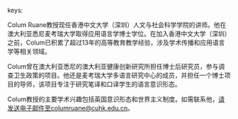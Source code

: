 keys:<Colum RUANE>


Colum Ruane教授现任香港中文大学（深圳）人文与社会科学学院的讲师。他在澳大利亚悉尼麦考瑞大学取得应用语言学博士学位。在加入香港中文大学（深圳）之前，Colum已积累了超过13年的高等教育教学经验，涉及学术传播和应用语言学等相关领域。

Colum曾在澳大利亚悉尼的澳大利亚健康创新研究所担任博士后研究员，参与调查卫生政策的项目。他还是麦考瑞大学多语言研究中心的成员，并担任一个博士项目的导师，该项目专注于研究笔译和口译学生的语言意识形态。

Colum教授的主要学术兴趣包括英国意识形态和世界主义制度。如需联系他，请发送电子邮件至columruane@cuhk.edu.cn。